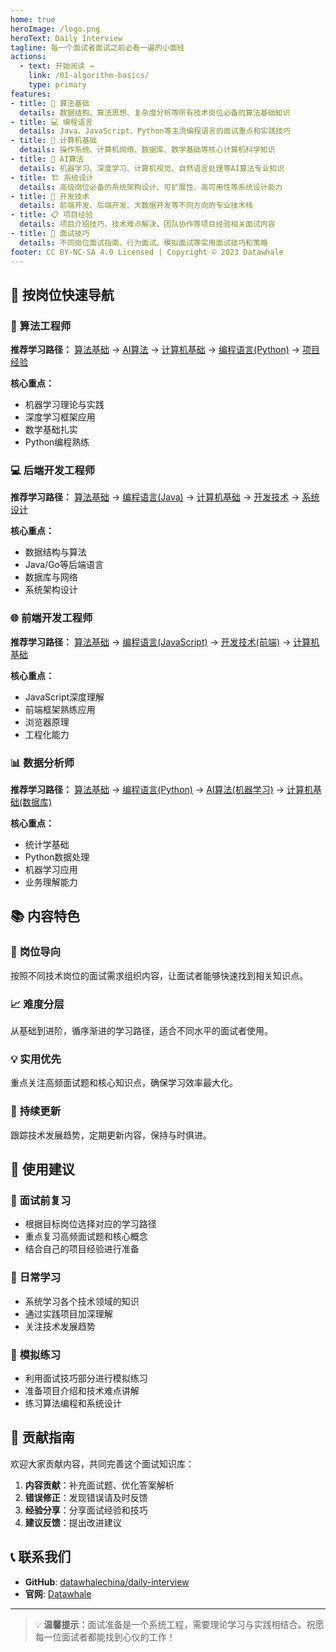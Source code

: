 ```yaml
---
home: true
heroImage: /logo.png
heroText: Daily Interview
tagline: 每一个面试者面试之前必看一遍的小面经
actions:
  - text: 开始阅读 →
    link: /01-algorithm-basics/
    type: primary
features:
- title: 🧠 算法基础
  details: 数据结构、算法思想、复杂度分析等所有技术岗位必备的算法基础知识
- title: 💻 编程语言
  details: Java、JavaScript、Python等主流编程语言的面试重点和实践技巧
- title: 🔧 计算机基础
  details: 操作系统、计算机网络、数据库、数学基础等核心计算机科学知识
- title: 🤖 AI算法
  details: 机器学习、深度学习、计算机视觉、自然语言处理等AI算法专业知识
- title: 🏗️ 系统设计
  details: 高级岗位必备的系统架构设计、可扩展性、高可用性等系统设计能力
- title: 🚀 开发技术
  details: 前端开发、后端开发、大数据开发等不同方向的专业技术栈
- title: 📋 项目经验
  details: 项目介绍技巧、技术难点解决、团队协作等项目经验相关面试内容
- title: 🎯 面试技巧
  details: 不同岗位面试指南、行为面试、模拟面试等实用面试技巧和策略
footer: CC BY-NC-SA 4.0 Licensed | Copyright © 2023 Datawhale
---
```


## 🎯 按岗位快速导航

### 🤖 算法工程师
**推荐学习路径：** [算法基础](/01-algorithm-basics/) → [AI算法](/04-ai-algorithms/) → [计算机基础](/03-computer-basics/) → [编程语言(Python)](/02-programming-languages/) → [项目经验](/07-project-experience/)

**核心重点：**
- 机器学习理论与实践
- 深度学习框架应用
- 数学基础扎实
- Python编程熟练

### 💻 后端开发工程师
**推荐学习路径：** [算法基础](/01-algorithm-basics/) → [编程语言(Java)](/02-programming-languages/) → [计算机基础](/03-computer-basics/) → [开发技术](/06-development-tech/) → [系统设计](/05-system-design/)

**核心重点：**
- 数据结构与算法
- Java/Go等后端语言
- 数据库与网络
- 系统架构设计

### 🌐 前端开发工程师
**推荐学习路径：** [算法基础](/01-algorithm-basics/) → [编程语言(JavaScript)](/02-programming-languages/) → [开发技术(前端)](/06-development-tech/) → [计算机基础](/03-computer-basics/)

**核心重点：**
- JavaScript深度理解
- 前端框架熟练应用
- 浏览器原理
- 工程化能力

### 📊 数据分析师
**推荐学习路径：** [算法基础](/01-algorithm-basics/) → [编程语言(Python)](/02-programming-languages/) → [AI算法(机器学习)](/04-ai-algorithms/) → [计算机基础(数据库)](/03-computer-basics/)

**核心重点：**
- 统计学基础
- Python数据处理
- 机器学习应用
- 业务理解能力

## 📚 内容特色

### 🎯 **岗位导向**
按照不同技术岗位的面试需求组织内容，让面试者能够快速找到相关知识点。

### 📈 **难度分层**
从基础到进阶，循序渐进的学习路径，适合不同水平的面试者使用。

### 💡 **实用优先**
重点关注高频面试题和核心知识点，确保学习效率最大化。

### 🔄 **持续更新**
跟踪技术发展趋势，定期更新内容，保持与时俱进。

## 🚀 使用建议

### 📖 **面试前复习**
- 根据目标岗位选择对应的学习路径
- 重点复习高频面试题和核心概念
- 结合自己的项目经验进行准备

### 💪 **日常学习**
- 系统学习各个技术领域的知识
- 通过实践项目加深理解
- 关注技术发展趋势

### 🎪 **模拟练习**
- 利用面试技巧部分进行模拟练习
- 准备项目介绍和技术难点讲解
- 练习算法编程和系统设计

## 🤝 贡献指南

欢迎大家贡献内容，共同完善这个面试知识库：

1. **内容贡献**：补充面试题、优化答案解析
2. **错误修正**：发现错误请及时反馈
3. **经验分享**：分享面试经验和技巧
4. **建议反馈**：提出改进建议

## 📞 联系我们

- **GitHub**: [datawhalechina/daily-interview](https://github.com/datawhalechina/daily-interview)
- **官网**: [Datawhale](https://datawhale.club/)

---

> 💡 **温馨提示**：面试准备是一个系统工程，需要理论学习与实践相结合。祝愿每一位面试者都能找到心仪的工作！
